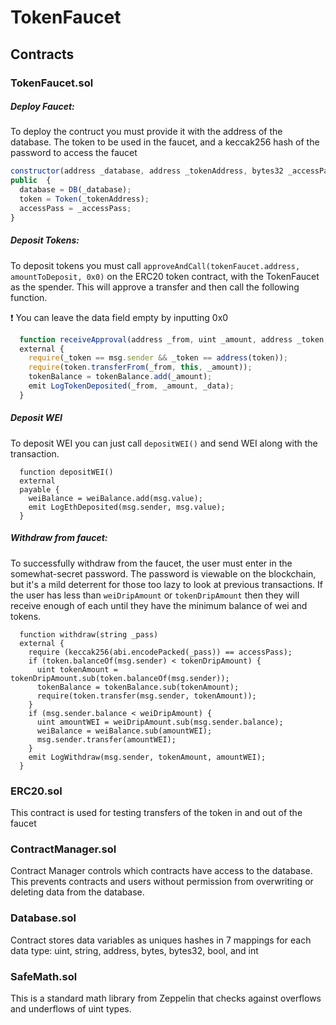 # TokenFaucet

## Contracts

### TokenFaucet.sol

##### Deploy Faucet:
To deploy the contruct you must provide it with the address of the database. The token to be used in the faucet, and a keccak256 hash of the password to access the faucet
```javascript
constructor(address _database, address _tokenAddress, bytes32 _accessPass)
public  {
  database = DB(_database);
  token = Token(_tokenAddress);
  accessPass = _accessPass;
}
```

##### Deposit Tokens:
To deposit tokens you must call `approveAndCall(tokenFaucet.address, amountToDeposit, 0x0)` on the ERC20 token contract, with the TokenFaucet as the spender. This will approve a transfer and then call the following function.

:heavy_exclamation_mark: You can leave the data field empty by inputting 0x0
```javascript
  function receiveApproval(address _from, uint _amount, address _token, bytes _data)
  external {
    require(_token == msg.sender && _token == address(token));
    require(token.transferFrom(_from, this, _amount));
    tokenBalance = tokenBalance.add(_amount);
    emit LogTokenDeposited(_from, _amount, _data);
  }
```

##### Deposit WEI
To deposit WEI you can just call `depositWEI()` and send WEI along with the transaction.
```
  function depositWEI()
  external
  payable {
    weiBalance = weiBalance.add(msg.value);
    emit LogEthDeposited(msg.sender, msg.value);
  }
```

##### Withdraw from faucet:
To successfully withdraw from the faucet, the user must enter in the somewhat-secret password. The password is viewable on the blockchain, but it's a mild deterrent for those too lazy to look at previous transactions. If the user has less than `weiDripAmount` or `tokenDripAmount` then they will receive enough of each until they have the minimum balance of wei and tokens.

```
  function withdraw(string _pass)
  external {
    require (keccak256(abi.encodePacked(_pass)) == accessPass);
    if (token.balanceOf(msg.sender) < tokenDripAmount) {
      uint tokenAmount = tokenDripAmount.sub(token.balanceOf(msg.sender));
      tokenBalance = tokenBalance.sub(tokenAmount);
      require(token.transfer(msg.sender, tokenAmount));
    }
    if (msg.sender.balance < weiDripAmount) {
      uint amountWEI = weiDripAmount.sub(msg.sender.balance);
      weiBalance = weiBalance.sub(amountWEI);
      msg.sender.transfer(amountWEI);
    }
    emit LogWithdraw(msg.sender, tokenAmount, amountWEI);
  }
```

### ERC20.sol
This contract is used for testing transfers of the token in and out of the faucet

### ContractManager.sol
Contract Manager controls which contracts have access to the database. This prevents contracts and users without permission from overwriting or deleting data from the database.

### Database.sol
Contract stores data variables as uniques hashes in 7 mappings for each data type: uint, string, address, bytes, bytes32, bool, and int

### SafeMath.sol
This is a standard math library from Zeppelin that checks against overflows and underflows of uint types.
